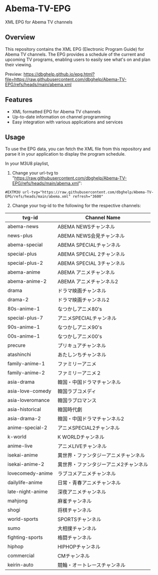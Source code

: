 # Abema-TV-EPG
XML EPG for Abema TV channels

## Overview

This repository contains the XML EPG (Electronic Program Guide) for Abema TV channels. The EPG provides a schedule of the current and upcoming TV programs, enabling users to easily see what's on and plan their viewing.

Preview: https://dbghelp.github.io/epg.html?file=https://raw.githubusercontent.com/dbghelp/Abema-TV-EPG/refs/heads/main/abema.xml

## Features

- XML formatted EPG for Abema TV channels
- Up-to-date information on channel programming
- Easy integration with various applications and services

## Usage

To use the EPG data, you can fetch the XML file from this repository and parse it in your application to display the program schedule.

In your M3U8 playlist, 

1. Change your url-tvg to "https://raw.githubusercontent.com/dbghelp/Abema-TV-EPG/refs/heads/main/abema.xml":

```#EXTM3U url-tvg="https://raw.githubusercontent.com/dbghelp/Abema-TV-EPG/refs/heads/main/abema.xml" refresh="3600"```

2. Change your tvg-id to the following for the respective channels:
  
| tvg-id            | Channel Name               |
|-------------------|----------------------------|
| abema-news        | ABEMA NEWSチャンネル       |
| news-plus         | ABEMA NEWS会見チャンネル    |
| abema-special     | ABEMA SPECIALチャンネル    |
| special-plus      | ABEMA SPECIAL 2チャンネル  |
| special-plus-2    | ABEMA SPECIAL 3チャンネル  |
| abema-anime       | ABEMA アニメチャンネル    |
| abema-anime-2     | ABEMA アニメチャンネル2   |
| drama             | ドラマ映画チャンネル       |
| drama-2           | ドラマ映画チャンネル2      |
| 80s-anime-1       | なつかしアニメ80's         |
| special-plus-7    | アニメSPECIALチャンネル   |
| 90s-anime-1       | なつかしアニメ90's         |
| 00s-anime-1       | なつかしアニメ00's         |
| precure           | プリキュアチャンネル       |
| atashinchi        | あたしンちチャンネル       |
| family-anime-1    | ファミリーアニメ           |
| family-anime-2    | ファミリーアニメ２         |
| asia-drama        | 韓国・中国ドラマチャンネル |
| asia-love-comedy  | 韓国ラブコメディ           |
| asia-loveromance  | 韓国ラブロマンス           |
| asia-historical   | 韓国時代劇                 |
| asia-drama-2      | 韓国・中国ドラマチャンネル2|
| anime-special-2   | アニメSPECIAL2チャンネル  |
| k-world           | K WORLDチャンネル          |
| anime-live        | アニメLIVEチャンネル       |
| isekai-anime      | 異世界・ファンタジーアニメチャンネル |
| isekai-anime-2    | 異世界・ファンタジーアニメ2チャンネル |
| lovecomedy-anime  | ラブコメアニメチャンネル   |
| dailylife-anime   | 日常・青春アニメチャンネル |
| late-night-anime  | 深夜アニメチャンネル       |
| mahjong           | 麻雀チャンネル             |
| shogi             | 将棋チャンネル             |
| world-sports      | SPORTSチャンネル           |
| sumo              | 大相撲チャンネル           |
| fighting-sports   | 格闘チャンネル             |
| hiphop            | HIPHOPチャンネル           |
| commercial        | CMチャンネル               |
| keirin-auto       | 競輪・オートレースチャンネル |

